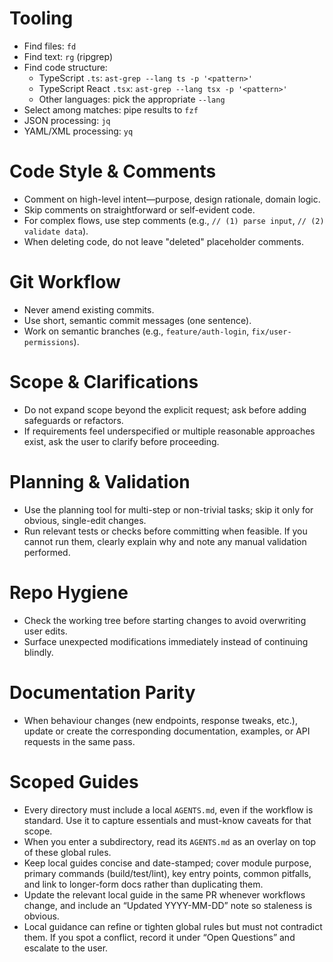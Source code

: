 # Tooling

- Find files: `fd`
- Find text: `rg` (ripgrep)
- Find code structure:
  - TypeScript `.ts`: `ast-grep --lang ts -p '<pattern>'`
  - TypeScript React `.tsx`: `ast-grep --lang tsx -p '<pattern>'`
  - Other languages: pick the appropriate `--lang`
- Select among matches: pipe results to `fzf`
- JSON processing: `jq`
- YAML/XML processing: `yq`

# Code Style & Comments

- Comment on high-level intent—purpose, design rationale, domain logic.
- Skip comments on straightforward or self-evident code.
- For complex flows, use step comments (e.g., `// (1) parse input`, `// (2) validate data`).
- When deleting code, do not leave "deleted" placeholder comments.

# Git Workflow

- Never amend existing commits.
- Use short, semantic commit messages (one sentence).
- Work on semantic branches (e.g., `feature/auth-login`, `fix/user-permissions`).

# Scope & Clarifications

- Do not expand scope beyond the explicit request; ask before adding safeguards or refactors.
- If requirements feel underspecified or multiple reasonable approaches exist, ask the user to clarify before proceeding.

# Planning & Validation

- Use the planning tool for multi-step or non-trivial tasks; skip it only for obvious, single-edit changes.
- Run relevant tests or checks before committing when feasible. If you cannot run them, clearly explain why and note any manual validation performed.

# Repo Hygiene

- Check the working tree before starting changes to avoid overwriting user edits.
- Surface unexpected modifications immediately instead of continuing blindly.

# Documentation Parity

- When behaviour changes (new endpoints, response tweaks, etc.), update or create the corresponding documentation, examples, or API requests in the same pass.

# Scoped Guides

- Every directory must include a local `AGENTS.md`, even if the workflow is standard. Use it to capture essentials and must-know caveats for that scope.
- When you enter a subdirectory, read its `AGENTS.md` as an overlay on top of these global rules.
- Keep local guides concise and date-stamped; cover module purpose, primary commands (build/test/lint), key entry points, common pitfalls, and link to longer-form docs rather than duplicating them.
- Update the relevant local guide in the same PR whenever workflows change, and include an “Updated YYYY-MM-DD” note so staleness is obvious.
- Local guidance can refine or tighten global rules but must not contradict them. If you spot a conflict, record it under “Open Questions” and escalate to the user.
